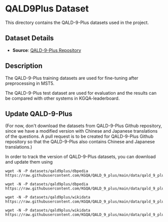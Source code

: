 # QALD9Plus Dataset

This directory contains the QALD-9-Plus datasets used in the project. 

## Dataset Details

- **Source**: [QALD-9-Plus Repository](https://github.com/KGQA/QALD_9_plus)

## Description

The QALD-9-Plus training datasets are used for fine-tuning after preprocessing in MST5.

The QALD-9-Plus test dataset are used for evaluation and the results can be compared with other systems in KGQA-leaderboard. 

## Update QALD-9-Plus

(For now, don't download the datasets from QALD-9-Plus Github repository, since we have a modified version with Chinese and Japanese translations of the questions. 
A pull request is to be created for QALD-9-Plus Github repository so that the QALD-9-Plus also contains Chinese and Japanese translations.)

In order to track the version of QALD-9-Plus datasets, you can download and update them using

```
wget -N -P datasets/qald9plus/dbpedia https://raw.githubusercontent.com/KGQA/QALD_9_plus/main/data/qald_9_plus_train_dbpedia.json
```
```
wget -N -P datasets/qald9plus/dbpedia https://raw.githubusercontent.com/KGQA/QALD_9_plus/main/data/qald_9_plus_test_dbpedia.json 
```

```
wget -N -P datasets/qald9plus/wikidata https://raw.githubusercontent.com/KGQA/QALD_9_plus/main/data/qald_9_plus_train_wikidata.json
```

```
wget -N -P datasets/qald9plus/wikidata https://raw.githubusercontent.com/KGQA/QALD_9_plus/main/data/qald_9_plus_test_wikidata.json
```

